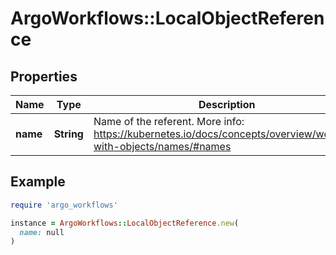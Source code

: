 # ArgoWorkflows::LocalObjectReference

## Properties

| Name | Type | Description | Notes |
| ---- | ---- | ----------- | ----- |
| **name** | **String** | Name of the referent. More info: https://kubernetes.io/docs/concepts/overview/working-with-objects/names/#names | [optional] |

## Example

```ruby
require 'argo_workflows'

instance = ArgoWorkflows::LocalObjectReference.new(
  name: null
)
```


